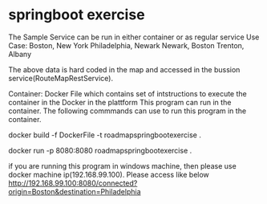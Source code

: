 # springboot exercise
The Sample Service can be run in either container or as regular service
Use Case: 
Boston, New York
Philadelphia, Newark
Newark, Boston
Trenton, Albany

The above data is hard coded in the map and accessed in the bussion service(RouteMapRestService).

Container:
Docker File which contains set of intstructions to execute the container in the Docker in the plattform
This program can run in the container. The following commmands can use to run this program in the container.

docker build -f  DockerFile -t roadmapspringbootexercise .

docker run -p 8080:8080 roadmapspringbootexercise .

if you are running this program in windows machine, then please use docker machine ip(192.168.99.100). Please access like below
http://192.168.99.100:8080/connected?origin=Boston&destination=Philadelphia
